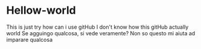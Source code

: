 # Hellow-world
This is just try how can i use gitHub
I don't know how this gitHub actually world
Se agguingo qualcosa, si vede veramente?
Non so questo mi aiuta ad imparare qualcosa
